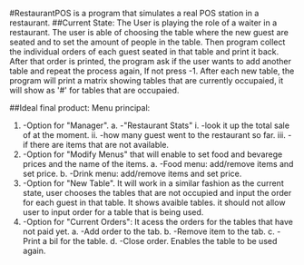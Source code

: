 #RestaurantPOS is a program that simulates a real POS station in a restaurant. 
##Current State:
The User is playing the role of a waiter in a restaurant. The user is able of choosing the table where the new guest are seated 
and to set the amount of people in the table. Then program collect the individual orders of each guest seated in that table and print it back.
After that order is printed, the program ask if the user wants to add another table and repeat the process again, If not press -1.
After each new table, the program will print a matrix showing tables that are currently occupaied, it will show as '#' for tables that are occupaied. 

##Ideal final product:
Menu principal:
1.	-Option for "Manager".
a.	-"Restaurant Stats"
i.	-look it up the total sale of at the moment.
ii.	-how many guest went to the restaurant so far. 
iii.	-if there are items that are not available. 
2.	-Option for "Modify Menus" that will enable to set food and bevarege prices and the name of the items.
a.	-Food menu: add/remove items and set price.
b.	-Drink menu: add/remove items and set price.
3.	-Option for "New Table". It will work in a similar fashion as the current state, user chooses the tables that are not occupied and input the order for each guest in that table. 
 It shows avaible tables. it should not allow user to input order for a table that is being used. 
4.	-Option for "Current Orders": It acess the orders for the tables that have not paid yet. 
a.	-Add order to the tab. 
b.	-Remove item to the tab.
c.	-Print a bil for the table.
d.	-Close order. Enables the table to be used again.

